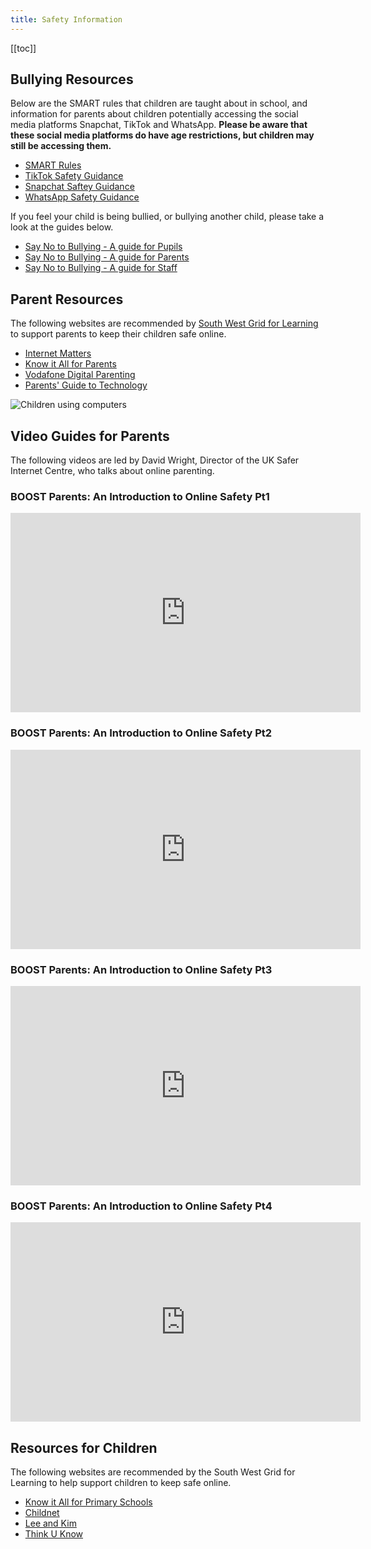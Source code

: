 ```yaml
---
title: Safety Information
---
```


[[toc]]

## Bullying Resources

Below are the SMART rules that children are taught about in school, and information for parents about children potentially accessing the social media platforms Snapchat, TikTok and WhatsApp. **Please be aware that these social media platforms do have age restrictions, but children may still be accessing them.**


- [SMART Rules](/uploads/smart-rules.pdf)
- [TikTok Safety Guidance](/uploads/tiktokonlinesafetyguidemarch20191.pdf)
- [Snapchat Saftey Guidance](/uploads/parentssnapchatguidenationalonlinesafety2018.pdf)
- [WhatsApp Safety Guidance](/uploads/whatsappparentsguide.pdf)

If you feel your child is being bullied, or bullying another child, please take a look at the guides below.

- [Say No to Bullying - A guide for Pupils](https://issuu.com/dcpsmedia/docs/bullying_book_-_pupils_2013)
- [Say No to Bullying - A guide for Parents](https://issuu.com/dcpsmedia/docs/bullying_book_-_parents_2013)
- [Say No to Bullying - A guide for Staff](https://issuu.com/dcpsmedia/docs/bullying_book_-_staff_2013)

## Parent Resources



The following websites are recommended by [South West Grid for Learning](http://swgfl.org.uk) to support parents to keep their children safe online.

- [Internet Matters](http://www.internetmatters.org/)
- [Know it All for Parents](http://www.childnet.com/resources/kia/)
- [Vodafone Digital Parenting](https://drive.google.com/file/d/0B76W__U5CTntMlUxTXBQQnBhYlk/view?usp=sharing)
- [Parents' Guide to Technology](http://www.saferinternet.org.uk/advice-and-resources/parents-and-carers/parents-guide-to-technology)

![Children using computers](/uploads/chromebook.jpg)

## Video Guides for Parents

The following videos are led by David Wright, Director of the UK Safer Internet Centre, who talks about online parenting.

### BOOST Parents: An Introduction to Online Safety Pt1

<iframe src="https://boost.swgfl.org.uk/assets/embed.php?f=assets%2Fvideos%2Fboost-parents-an-introduction-to-online-safety-part-1.mp4" width="560" height="319" frameborder="0"></iframe>

### BOOST Parents: An Introduction to Online Safety Pt2

<iframe src="https://boost.swgfl.org.uk/assets/embed.php?f=assets%2Fvideos%2Fboost-parents-an-introduction-to-online-safety-part-2.mp4" width="560" height="319" frameborder="0"></iframe>

### BOOST Parents: An Introduction to Online Safety Pt3

<iframe src="https://boost.swgfl.org.uk/assets/embed.php?f=assets%2Fvideos%2Fboost-parents-an-introduction-to-online-safety-part-3.mp4" width="560" height="319" frameborder="0"></iframe>

### BOOST Parents: An Introduction to Online Safety Pt4

<iframe src="https://boost.swgfl.org.uk/assets/embed.php?f=assets%2Fvideos%2Fboost-parents-an-introduction-to-online-safety-part-4.mp4" width="560" height="319" frameborder="0"></iframe>

## Resources for Children

The following websites are recommended by the South West Grid for Learning to help support children to keep safe online.

- [Know it All for Primary Schools](http://www.childnet.com/resources/kia/)
- [Childnet](https://www.childnet.com/young-people/primary)
- [Lee and Kim](http://www.thinkuknow.co.uk/5_7/LeeandKim/)
- [Think U Know](https://www.thinkuknow.co.uk/)
